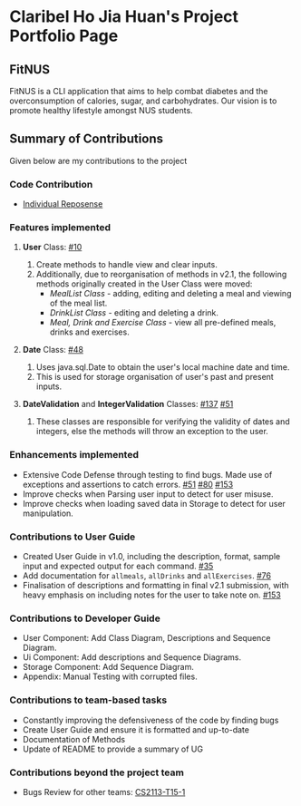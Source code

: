 # Claribel Ho Jia Huan's Project Portfolio Page
## FitNUS
FitNUS is a CLI application that aims to help combat diabetes and the overconsumption of calories, sugar, and
carbohydrates. Our vision is to promote healthy lifestyle amongst NUS students.

## Summary of Contributions
Given below are my contributions to the project   
### Code Contribution   
* [Individual Reposense](https://nus-cs2113-ay2324s2.github.io/tp-dashboard/?search=w14&sort=groupTitle&sortWithin=title&timeframe=commit&mergegroup=&groupSelect=groupByRepos&breakdown=true&checkedFileTypes=docs~functional-code~test-code~other&since=2024-02-23&tabOpen=true&tabType=authorship&tabAuthor=claribelho&tabRepo=AY2324S2-CS2113-W14-1%2Ftp%5Bmaster%5D&authorshipIsMergeGroup=false&authorshipFileTypes=docs~functional-code~test-code~other&authorshipIsBinaryFileTypeChecked=false&authorshipIsIgnoredFilesChecked=false)

### Features implemented
1. **User** Class: [#10](https://github.com/AY2324S2-CS2113-W14-1/tp/pull/10)
   1. Create methods to handle view and clear inputs.
   2. Additionally, due to reorganisation of methods in v2.1, the following methods originally created in the User Class were moved:  
      * _MealList Class_ - adding, editing and deleting a meal and viewing of the meal list. 
      * _DrinkList Class_ - editing and deleting a drink.
      * _Meal, Drink and Exercise Class_ - view all pre-defined meals, drinks and exercises.


2. **Date** Class: [#48](https://github.com/AY2324S2-CS2113-W14-1/tp/pull/48/files#diff-e9bbd74038a5477b04128de17dc3a668137bf26b605b96c981c1bc8d24963e3a)
   1. Uses java.sql.Date to obtain the user's local machine date and time. 
   2. This is used 
     for storage organisation of user's past and present inputs.  
  

3. **DateValidation** and **IntegerValidation** Classes: [#137](https://github.com/AY2324S2-CS2113-W14-1/tp/pull/137)
   [#51](https://github.com/AY2324S2-CS2113-W14-1/tp/pull/51)
   1. These classes are responsible for verifying the 
     validity of dates and integers, else the methods will throw an exception to the user.

### Enhancements implemented
* Extensive Code Defense through testing to find bugs. Made use of exceptions and assertions to catch errors. 
[#51](https://github.com/AY2324S2-CS2113-W14-1/tp/pull/51)
[#80](https://github.com/AY2324S2-CS2113-W14-1/tp/pull/80)
[#153](https://github.com/AY2324S2-CS2113-W14-1/tp/pull/153)
* Improve checks when Parsing user input to detect for user misuse.
* Improve checks when loading saved data in Storage to detect for user manipulation.

### Contributions to User Guide
- Created User Guide in v1.0, including the description, format, sample input and expected output for each command. 
[#35](https://github.com/AY2324S2-CS2113-W14-1/tp/pull/35)
- Add documentation for `allmeals`, `allDrinks` and `allExercises`. [#76](https://github.com/AY2324S2-CS2113-W14-1/tp/pull/76)
- Finalisation of descriptions and formatting in final v2.1 submission, with heavy emphasis on including notes for 
  the user to take note on. 
[#153](https://github.com/AY2324S2-CS2113-W14-1/tp/pull/153)

### Contributions to Developer Guide
- User Component: Add Class Diagram, Descriptions and Sequence Diagram.
- Ui Component: Add descriptions and Sequence Diagrams.
- Storage Component: Add Sequence Diagram.
- Appendix: Manual Testing with corrupted files.


### Contributions to team-based tasks
- Constantly improving the defensiveness of the code by finding bugs
- Create User Guide and ensure it is formatted and up-to-date 
- Documentation of Methods
- Update of README to provide a summary of UG

### Contributions beyond the project team
- Bugs Review for other teams: [CS2113-T15-1](https://github.com/nus-cs2113-AY2324S2/tp/pull/44)
